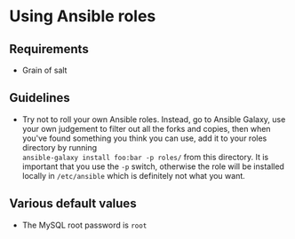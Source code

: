 # Using Ansible roles

## Requirements

* Grain of salt

## Guidelines

* Try not to roll your own Ansible roles. Instead, go to Ansible Galaxy, use your own judgement to filter out all the 
forks and copies, then when you've found something you think you can use, add it to your roles directory by running  
`ansible-galaxy install foo:bar -p roles/` from this directory. It is important that you use the `-p` switch, otherwise 
the role will be installed locally in `/etc/ansible` which is definitely not what you want.

## Various default values

* The MySQL root password is `root`
